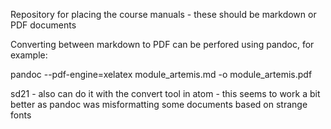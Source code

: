 Repository for placing the course manuals - these should be markdown or PDF documents


Converting between markdown to PDF can be perfored using pandoc, for example:

pandoc --pdf-engine=xelatex module_artemis.md -o module_artemis.pdf


sd21 - also can do it with the convert tool in atom - this seems to work a bit better as pandoc was misformatting some documents based on strange fonts
